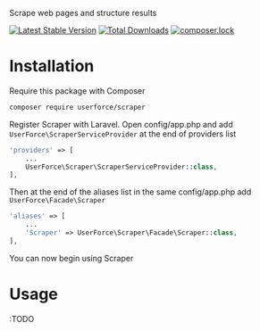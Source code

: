 Scrape web pages and structure results

[![Latest Stable Version](https://poser.pugx.org/userforce/scraper/v/stable)](https://packagist.org/packages/userforce/scraper)
[![Total Downloads](https://poser.pugx.org/userforce/scraper/downloads)](https://packagist.org/packages/userforce/scraper)
[![composer.lock](https://poser.pugx.org/userforce/scraper/composerlock)](https://packagist.org/packages/userforce/scraper)

# Installation
Require this package with Composer

```bash
composer require userforce/scraper
```

Register Scraper with Laravel. Open config/app.php and add ```UserForce\ScraperServiceProvider``` at the end of providers list

```php
'providers' => [
    ...
    UserForce\Scraper\ScraperServiceProvider::class,
],
```

Then at the end of the aliases list in the same config/app.php add ```UserForce\Facade\Scraper```

```php
'aliases' => [
    ...
    'Scraper' => UserForce\Scraper\Facade\Scraper::class,
],
```

You can now begin using Scraper

# Usage
:TODO